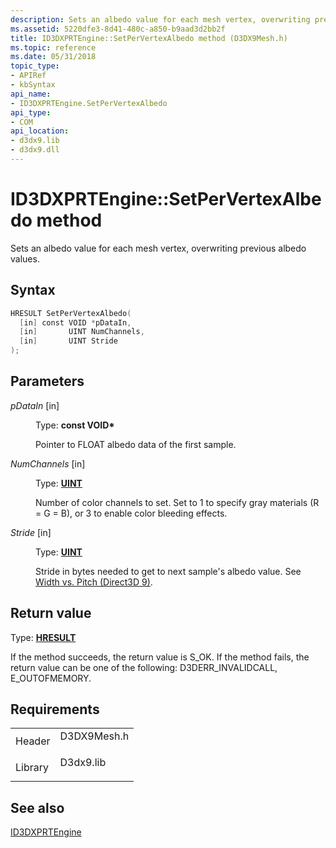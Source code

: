 ```yaml
---
description: Sets an albedo value for each mesh vertex, overwriting previous albedo values.
ms.assetid: 5220dfe3-8d41-480c-a850-b9aad3d2bb2f
title: ID3DXPRTEngine::SetPerVertexAlbedo method (D3DX9Mesh.h)
ms.topic: reference
ms.date: 05/31/2018
topic_type: 
- APIRef
- kbSyntax
api_name: 
- ID3DXPRTEngine.SetPerVertexAlbedo
api_type: 
- COM
api_location: 
- d3dx9.lib
- d3dx9.dll
---
```


# ID3DXPRTEngine::SetPerVertexAlbedo method

Sets an albedo value for each mesh vertex, overwriting previous albedo values.

## Syntax


```C++
HRESULT SetPerVertexAlbedo(
  [in] const VOID *pDataIn,
  [in]       UINT NumChannels,
  [in]       UINT Stride
);
```



## Parameters

<dl> <dt>

*pDataIn* \[in\]
</dt> <dd>

Type: **const VOID\***

Pointer to FLOAT albedo data of the first sample.

</dd> <dt>

*NumChannels* \[in\]
</dt> <dd>

Type: **[**UINT**](../winprog/windows-data-types.md)**

Number of color channels to set. Set to 1 to specify gray materials (R = G = B), or 3 to enable color bleeding effects.

</dd> <dt>

*Stride* \[in\]
</dt> <dd>

Type: **[**UINT**](../winprog/windows-data-types.md)**

Stride in bytes needed to get to next sample's albedo value. See [Width vs. Pitch (Direct3D 9)](width-vs--pitch.md).

</dd> </dl>

## Return value

Type: **[**HRESULT**](https://msdn.microsoft.com/library/Bb401631(v=MSDN.10).aspx)**

If the method succeeds, the return value is S\_OK. If the method fails, the return value can be one of the following: D3DERR\_INVALIDCALL, E\_OUTOFMEMORY.

## Requirements



|                    |                                                                                        |
|--------------------|----------------------------------------------------------------------------------------|
| Header<br/>  | <dl> <dt>D3DX9Mesh.h</dt> </dl> |
| Library<br/> | <dl> <dt>D3dx9.lib</dt> </dl>   |



## See also

<dl> <dt>

[ID3DXPRTEngine](id3dxprtengine.md)
</dt> </dl>

 

 

